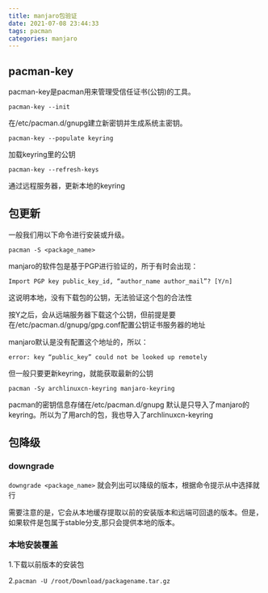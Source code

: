 ```yaml
---
title: manjaro包验证
date: 2021-07-08 23:44:33
tags: pacman
categories: manjaro
---
```


## pacman-key 
pacman-key是pacman用来管理受信任证书(公钥)的工具。

`pacman-key --init`

在/etc/pacman.d/gnupg建立新密钥并生成系统主密钥。

`pacman-key --populate keyring`

加载keyring里的公钥

`pacman-key --refresh-keys`

通过远程服务器，更新本地的keyring

## 包更新

一般我们用以下命令进行安装或升级。

`pacman -S <package_name>`

manjaro的软件包是基于PGP进行验证的，所于有时会出现：

`Import PGP key public_key_id, “author_name author_mail”? [Y/n]`

这说明本地，没有下载包的公钥，无法验证这个包的合法性

按Y之后，会从远端服务器下载这个公钥，但前提是要在/etc/pacman.d/gnupg/gpg.conf配置公钥证书服务器的地址

manjaro默认是没有配置这个地址的，所以：

`error: key “public_key” could not be looked up remotely`

但一般只要更新keyring，就能获取最新的公钥

`pacman -Sy archlinuxcn-keyring manjaro-keyring`

pacman的密钥信息存储在/etc/pacman.d/gnupg 默认是只导入了manjaro的keyring。所以为了用arch的包，我也导入了archlinuxcn-keyring

## 包降级

### downgrade

`downgrade <package_name>` 就会列出可以降级的版本，根据命令提示从中选择就行

需要注意的是，它会从本地缓存提取以前的安装版本和远端可回退的版本。但是，如果软件是包属于stable分支,那只会提供本地的版本。

### 本地安装覆盖

1.下载以前版本的安装包

2.`pacman -U /root/Download/packagename.tar.gz`


